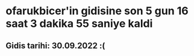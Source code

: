 # ofarukbicer'in gidisine son 5 gun 16 saat 3 dakika 55 saniye kaldi

## Gidis tarihi: 30.09.2022 :(